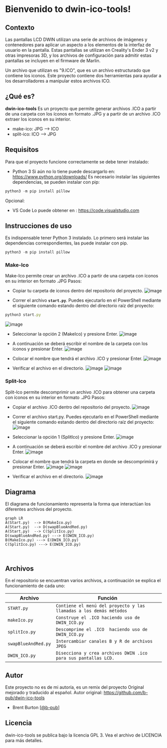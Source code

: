 # Bienvenido to dwin-ico-tools!
## Contexto
Las pantallas LCD DWIN utilizan una serie de archivos de imágenes y contenedores para aplicar un aspecto a los elementos de la interfaz de usuario en la pantalla. Estas pantallas se utilizan en Creality's Ender 3 v2 y otras impresoras 3D, y los archivos de configuración para admitir estas pantallas se incluyen en el firmware de Marlin.

Un archivo que utilizan es "9.ICO", que es un archivo estructurado que contiene los iconos. Este proyecto contiene dos herramientas para ayudar a los desarrolladores a manipular estos archivos ICO.


## ¿Qué es?

**dwin-ico-tools** Es un proyecto que permite generar archivos .ICO a partir de una carpeta con los íconos en formato  .JPG y a partir de un archivo .ICO extraer los iconos en su interior.
	
- make-ico: JPG --> ICO
- split-ico: ICO --> JPG

## Requisitos 

Para que el proyecto funcione correctamente se debe tener instalado:
- Python 3
Si aún no lo tiene puede descargarlo en:
https://www.python.org/downloads/
Es necesario instalar las siguientes dependencias, se pueden instalar con pip:
```javascript
python3 -m pip install pillow
```

Opcional:
- VS Code
Lo puede obtener en :
https://code.visualstudio.com

## Instrucciones de uso
Es indispensable tener Python 3 instalado.
Lo primero será instalar las dependencias correspondientes,  las puede instalar con pip.
```javascript
python3 -m pip install pillow
```
### Make-Ico
Make-Ico permite crear un archivo .ICO a partir de una carpeta con íconos en su interior en formato .JPG
Pasos:
-  Copiar tu carpeta de iconos dentro del repositorio del proyecto.
![image](https://user-images.githubusercontent.com/50347332/227740662-4dcf7e1c-6c25-4ace-8292-6718975e1ad6.png)

- Correr el archivo **`start.py`**. Puedes ejecutarlo en el PowerShell mediante el siguiente comando estando dentro del directorio raíz del proyecto: 
```javascript
python3 start.py
```
![image](https://user-images.githubusercontent.com/50347332/227740705-d13eb41d-b4b4-4a2e-8dbe-e50cad37b5d2.png)

- Seleccionar la opción 2 (MakeIco) y presione Enter.
 ![image](https://user-images.githubusercontent.com/50347332/227740847-aaf9b191-2b6c-45bb-b4f5-4dd0a79d614e.png)

- A continuación se deberá escribir el nombre de la carpeta con los íconos y presionar Enter.
 ![image](https://user-images.githubusercontent.com/50347332/227740899-ed318c95-2b5f-44d8-96e2-e2ea10584472.png)

- Colocar el nombre que tendrá el archivo .ICO y presionar Enter.
 ![image](https://user-images.githubusercontent.com/50347332/227741029-ee5b8cc7-de95-4d47-a122-5e1499c7ff0a.png)

- Verificar el archivo en el directorio.
![image](https://user-images.githubusercontent.com/50347332/227741037-91c66c1d-2462-4d3b-b161-0d3b1992aa9a.png)
![image](https://user-images.githubusercontent.com/50347332/227741049-617188b7-655c-43d7-bc6b-0287db442bfe.png)


### Split-Ico
Split-Ico permite descomprimir un archivo .ICO para obtener una carpeta con íconos en su interior en formato .JPG
Pasos:
-  Copiar el archivo .ICO dentro del repositorio del proyecto.
![image](https://user-images.githubusercontent.com/50347332/227741107-001d864b-0c78-4a4f-bb8c-7a4b6f8fcec9.png)
- Correr el archivo start.py. Puedes ejecutarlo en el PowerShell mediante el siguiente comando estando dentro del directorio raíz del proyecto: 
![image](https://user-images.githubusercontent.com/50347332/227740705-d13eb41d-b4b4-4a2e-8dbe-e50cad37b5d2.png)
- Seleccionar la opción 1 (SplitIco) y presione Enter.
![image](https://user-images.githubusercontent.com/50347332/227741144-476c5299-284d-4dbd-9bff-8afaa4a56602.png)

- A continuación se deberá escribir el nombre del archivo .ICO y presionar Enter.
![image](https://user-images.githubusercontent.com/50347332/227741161-0a4c00b0-499d-4570-8334-2c48ab63cac5.png)

- Colocar el nombre que tendrá la carpeta en donde se descomprimirá y presionar Enter.
![image](https://user-images.githubusercontent.com/50347332/227741182-123fdf3a-ac5a-4c9e-bdf7-b723ce3dbd38.png)
![image](https://user-images.githubusercontent.com/50347332/227741210-75ff1f0b-3426-4539-9b10-61996f69e5ef.png)

- Verificar el archivo en el directorio.
![image](https://user-images.githubusercontent.com/50347332/227741225-49060823-ba97-4ec0-afdb-fd3dd171bf17.png)

## Diagrama

El diagrama de funcionamiento representa la forma que interactúan los diferentes archivos del proyecto.

```mermaid
graph LR
A(Start.py)  --> B(MakeIco.py)
A(Start.py)  --> D(swapBlueAndRed.py)
A(Start.py)  --> C(SplitIco.py)
D(swapBlueAndRed.py) ---> E(DWIN_ICO.py)
B(MakeIco.py) ---> E(DWIN_ICO.py)
C(SplitIco.py) ---> E(DWIN_ICO.py)



```
## Archivos 
En el repositorio se encuentran varios archivos, a continuación se explica el funcionamiento de cada uno:

| Archivo        |Función                        
|----------------|-------------------------------|
|`START.py`|`Contiene el menú del proyecto y las llamadas a los demás métodos `            |
|`makeIco.py`|`Construye el .ICO haciendo uso de DWIN_ICO.py `            |
|`splitIco.py`|`Descomprime el .ICO  haciendo uso de DWIN_ICO.py`|
|`swapBlueAndRed.py`|`Intercambiar canales B y R de archivos JPEG`|
|`DWIN_ICO.py`|`Disecciona y crea archivos DWIN .ico para sus pantallas LCD.`|


## Autor

Este proyecto no es de mi autoría, es un remix del proyecto Original mejorado y traducido al español.
Autor original: https://github.com/b-pub/dwin-ico-tools
-   Brent Burton [[@b-pub](https://github.com/b-pub)]

## Licencia

dwin-ico-tools se publica bajo la licencia GPL 3. Vea el archivo de LICENCIA para más detalles.
